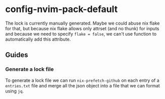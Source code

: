 # config-nvim-pack-default

The lock is currently manually generated.
Maybe we could abuse nix flake for that, but because nix flake allows only attrset (and no thunk) for inputs and because we need to specify `flake = false`, we can't use function to automatically add this attribute.

## Guides

### Generate a lock file

To generate a lock file we can run `nix-prefetch-github` on each entry of a `entries.txt` file and merge all the json object into a file that we can format using `jq`.

